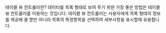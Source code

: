 테이블 뷰 컨트롤러란?
데이터를 목록 형태로 보여 주기 위한 가장 좋은 방법은 테이블 뷰 컨트롤러를 이용하는 것입니다.
테이블 뷰 컨트롤러는 사용자에게 목록 형태의 정보를 제공해 줄 뿐만 아니라 목록의 특정항목을 선택하여 세부사항을 표시할때 유용합니다.
